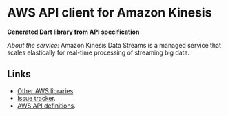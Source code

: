# AWS API client for Amazon Kinesis

**Generated Dart library from API specification**

*About the service:*
Amazon Kinesis Data Streams is a managed service that scales elastically for
real-time processing of streaming big data.

## Links

- [Other AWS libraries](https://github.com/agilord/aws_client/tree/master/generated).
- [Issue tracker](https://github.com/agilord/aws_client/issues).
- [AWS API definitions](https://github.com/aws/aws-sdk-js/tree/master/apis).
